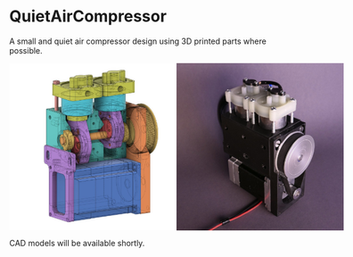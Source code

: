 # QuietAirCompressor
A small and quiet air compressor design using 3D printed parts where possible.

<div style="display: flex;">
    <img src="/images/air_compressor_cad_01.jpg" alt="Air Compressor" height="300px">
    <img src="/images/air_compressor_01.jpg" alt="Air Compressor CAD" height="300px">
</div>

CAD models will be available shortly.
